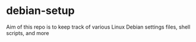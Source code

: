 # debian-setup
Aim of this repo is to keep track of various Linux Debian settings files, shell scripts, and more
